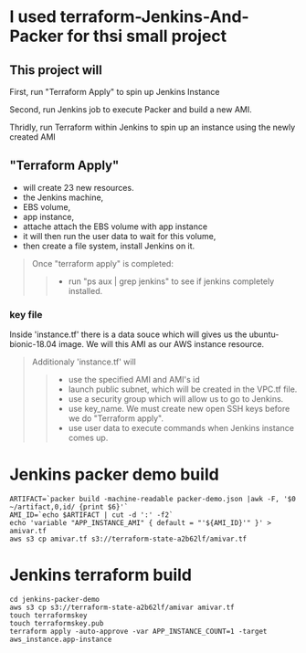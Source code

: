 # I used terraform-Jenkins-And-Packer for thsi small project

## This project will
First, run "Terraform Apply" to spin up Jenkins Instance </br>

Second, run Jenkins job to execute Packer and build a new AMI. </br>

Thridly, run Terraform within Jenkins to spin up an instance using the newly created AMI </br>

## "Terraform Apply"
- will create 23 new resources.
- the Jenkins machine,
- EBS volume,
- app instance,
- attache attach the EBS volume with app instance
- it will then run the user data to wait for this volume,
- then create a file system, install Jenkins on it.

> Once "terraform apply" is completed:
>> - run "ps aux | grep jenkins" to see if jenkins completely installed.


### key file </br>
Inside 'instance.tf' there is a data souce which will gives us the ubuntu-bionic-18.04 image. We will this AMI as our AWS instance resource.

> Additionaly 'instance.tf' will </br>
>> - use the specified AMI and AMI's id </br>
>> - launch public subnet, which will be created in the VPC.tf file. </br>
>> - use a security group which will allow us to go to Jenkins. </br>
>> - use key_name. We must create new open SSH keys before we do "Terraform apply". </br>
>> - use user data to execute commands when Jenkins instance comes up. </br>

# Jenkins packer demo build
```
ARTIFACT=`packer build -machine-readable packer-demo.json |awk -F, '$0 ~/artifact,0,id/ {print $6}'`
AMI_ID=`echo $ARTIFACT | cut -d ':' -f2`
echo 'variable "APP_INSTANCE_AMI" { default = "'${AMI_ID}'" }' > amivar.tf
aws s3 cp amivar.tf s3://terraform-state-a2b62lf/amivar.tf
```

# Jenkins terraform build
```
cd jenkins-packer-demo
aws s3 cp s3://terraform-state-a2b62lf/amivar amivar.tf
touch terraformskey
touch terraformskey.pub
terraform apply -auto-approve -var APP_INSTANCE_COUNT=1 -target aws_instance.app-instance
```
